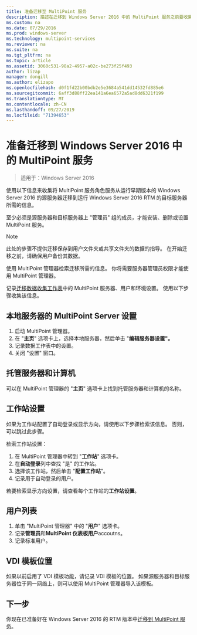 ```yaml
---
title: 准备迁移至 MultiPoint 服务
description: 描述在迁移到 Windows Server 2016 中的 MultiPoint 服务之前要收集的信息
ms.custom: na
ms.date: 07/29/2016
ms.prod: windows-server
ms.technology: multipoint-services
ms.reviewer: na
ms.suite: na
ms.tgt_pltfrm: na
ms.topic: article
ms.assetid: 3060c531-98a2-4957-a02c-be273f25f493
author: lizap
manager: dongill
ms.author: elizapo
ms.openlocfilehash: d0f1fd22b00bdb2e5e3684a541dd14532fd885e6
ms.sourcegitcommit: 6aff3d88ff22ea141a6ea6572a5ad8dd6321f199
ms.translationtype: MT
ms.contentlocale: zh-CN
ms.lasthandoff: 09/27/2019
ms.locfileid: "71394653"
---
```

# <a name="prepare-to-migrate-to-multipoint-services-in-windows-server-2016"></a>准备迁移到 Windows Server 2016 中的 MultiPoint 服务

>适用于：Windows Server 2016

使用以下信息来收集将 MultiPoint 服务角色服务从运行早期版本的 Windows Server 2016 的源服务器迁移到运行 Windows Server 2016 RTM 的目标服务器所需的信息。

至少必须是源服务器和目标服务器上 "管理员" 组的成员，才能安装、删除或设置 MultiPoint 服务。

>[!NOTE]
> 此处的步骤不提供迁移保存到用户文件夹或共享文件夹的数据的指导。 在开始迁移之前，请确保用户备份其数据。

使用 MultiPoint 管理器检索迁移所需的信息。 你将需要服务器管理员权限才能使用 MultiPoint 管理器。

记录[迁移数据收集工作表](multipoint-services-migration-worksheet.md)中的 MultiPoint 服务器、用户和环境设置。 使用以下步骤收集该信息。

## <a name="multipoint-server-settings-for-the-local-server"></a>本地服务器的 MultiPoint Server 设置
1. 启动 MultiPoint 管理器。
2. 在 "**主页**" 选项卡上，选择本地服务器，然后单击 "**编辑服务器设置"。**
3. 记录数据工作表中的设置。
4. 关闭 "设置" 窗口。

## <a name="managed-servers-and-computers"></a>托管服务器和计算机

可以在 MultiPoint 管理器的 "**主页**" 选项卡上找到托管服务器和计算机的名称。

## <a name="station-settings"></a>工作站设置
如果为工作站配置了自动登录或显示方向，请使用以下步骤检索该信息。 否则，可以跳过此步骤。

检索工作站设置：

1. 在 MultiPoint 管理器中转到 "**工作站**" 选项卡。
2. 在**自动登录**列中查找 "是" 的工作站。
3. 选择该工作站，然后单击 "**配置工作站**"。
4. 记录用于自动登录的用户。

若要检索显示方向设置，请查看每个工作站的**工作站设置**。

## <a name="list-of-users"></a>用户列表
1. 单击 "MultiPoint 管理器" 中的 "**用户**" 选项卡。
2. 记录**管理员**和**MultiPoint 仪表板用户**accoutns。
3. 记录标准用户。

## <a name="vdi-template-location"></a>VDI 模板位置
 如果以前启用了 VDI 模板功能，请记录 VDI 模板的位置。 如果源服务器和目标服务器位于同一网络上，则可以使用 MultiPoint 管理器导入该模板。
 
## <a name="next-step"></a>下一步
你现在已准备好在 Windows Server 2016 的 RTM 版本中[迁移到 MultiPoint 服务](multipoint-services-migration-steps.md)。